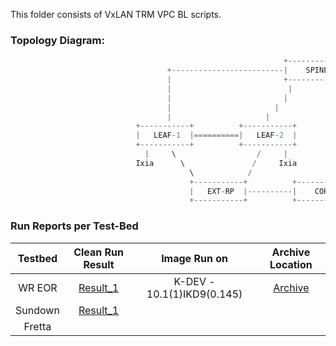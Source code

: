 This folder consists of VxLAN TRM VPC BL scripts.


### **Topology Diagram:**

```python
                                                             +-------------+
                                   +-------------------------|    SPINE    |--------------------------+
                                   |                         +-------------+                          |
                                   |                          |         |                             |
                                   |                         |           |                            |
                                   |                       |               |                          |
                                   |                     |                   |                        |
                            +-----------+          +-----------+          +-----------+          +-----------+
                            |   LEAF-1  |==========|   LEAF-2  |          |   LEAF-3  |          |   LEAF-4  |
                            +-----------+          +-----------+          +-----------+          +-----------+
                              |     \                  /     |                  |                      |
                            Ixia      \               /     Ixia              Ixia                    Ixia
                                        \            /                        
                                        +-----------+          +-----------+
                                        |   EXT-RP  |----------|    CORE   |---Ixia
                                        +-----------+          +-----------+
```

### **Run Reports per Test-Bed**

| Testbed     | Clean Run Result    | Image Run on | Archive Location |
|:-------------:|:-------------:|:-----:|:-----:|
| WR EOR | [Result_1](https://earms-trade.cisco.com/tradeui/logs/details?archive=/auto/dc3-india/jdasgupt_grp/pyats_jdGrp_vxlan_automation_base/users/havadhut/archive/21-05/TRM_VPC_BL_job.2021May06_22:20:46.740868.zip&atstype=ATS) | K-DEV - 10.1(1)IKD9(0.145) | [Archive](https://bitbucket-eng-sjc1.cisco.com/bitbucket/projects/NXOS/repos/nxos/browse/test/N39kRegression/test/functional/Vxlan/VxLAN_FT_Regr/VxLAN_TRM/L3_TRM_VPC_BL/result_archive/)|
|Sundown| [Result_1](https://earms-trade.cisco.com/tradeui/logs/details?archive=/auto/dc3-india/jdasgupt_grp/pyats_jdGrp_vxlan_automation_base/users/pkanduri/archive/21-05/sundown_l3trmvpcbl_job.2021May24_15:40:11.476865.zip&atstype=ATS)| | |
|Fretta| | | |